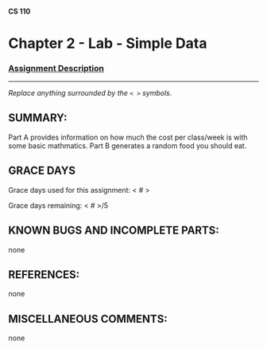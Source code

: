 #### CS 110
# Chapter 2 - Lab - Simple Data

### [Assignment Description](https://docs.google.com/document/d/1FEJtyCAl-Vev8L4LBngNbdDVhudky6W-SqmpRh4ngTI/edit?usp=sharing)

***

_Replace anything surrounded by the `< >` symbols._

## SUMMARY:
Part A provides information on how much the cost per class/week is with some basic mathmatics. Part B generates a random food you should eat. 

## GRACE DAYS
Grace days used for this assignment: < # >

Grace days remaining: < # >/5

## KNOWN BUGS AND INCOMPLETE PARTS:
 none 

## REFERENCES:
none

## MISCELLANEOUS COMMENTS:
none 
